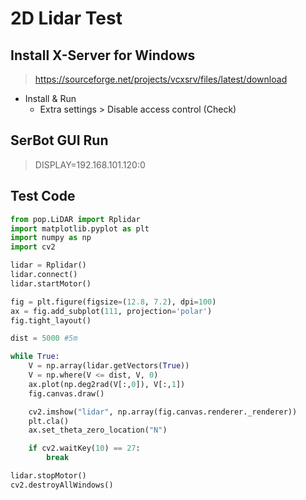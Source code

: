 # 2D Lidar Test

## Install X-Server for Windows
> https://sourceforge.net/projects/vcxsrv/files/latest/download
- Install & Run
  - Extra settings > Disable access control (Check)

## SerBot GUI Run  
> DISPLAY=192.168.101.120:0 <GUI Program>

## Test Code
```python
from pop.LiDAR import Rplidar
import matplotlib.pyplot as plt
import numpy as np
import cv2

lidar = Rplidar()
lidar.connect()
lidar.startMotor()

fig = plt.figure(figsize=(12.8, 7.2), dpi=100)
ax = fig.add_subplot(111, projection='polar')
fig.tight_layout()

dist = 5000 #5m

while True:
    V = np.array(lidar.getVectors(True))
    V = np.where(V <= dist, V, 0)
    ax.plot(np.deg2rad(V[:,0]), V[:,1])
    fig.canvas.draw()

    cv2.imshow("lidar", np.array(fig.canvas.renderer._renderer))
    plt.cla()
    ax.set_theta_zero_location("N")

    if cv2.waitKey(10) == 27:
        break

lidar.stopMotor()
cv2.destroyAllWindows()
```

